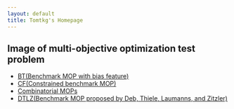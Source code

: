 ```yaml
---
layout: default
title: Tomtkg's Homepage
---
```


## Image of multi-objective optimization test problem  
* [BT(Benchmark MOP with bias feature)](https://github.com/tomtkg/Test_Functions_for_Multi-objective_Optimization/blob/master/Problems/BT/README.md)  
* [CF(Constrained benchmark MOP)](https://github.com/tomtkg/Test_Functions_for_Multi-objective_Optimization/blob/master/Problems/CF/README.md)  
* [Combinatorial MOPs](https://github.com/tomtkg/Test_Functions_for_Multi-objective_Optimization/blob/master/Problems/Combinatorial%20MOPs/README.md)  
* [DTLZ(Benchmark MOP proposed by Deb, Thiele, Laumanns, and Zitzler)](https://github.com/tomtkg/Test_Functions_for_Multi-objective_Optimization/blob/master/Problems/DTLZ/README.md)  